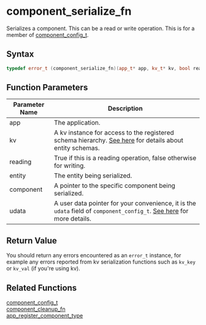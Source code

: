 # component_serialize_fn

Serializes a component. This can be a read or write operation. This is for a member of [component_config_t](https://github.com/RandyGaul/cute_framework/blob/master/doc/ecs/component_config_t.md).

## Syntax

```cpp
typedef error_t (component_serialize_fn)(app_t* app, kv_t* kv, bool reading, entity_t entity, void* component, void* udata);
```

## Function Parameters

Parameter Name | Description
--- | ---
app | The application.
kv | A kv instance for access to the registered schema hierarchy. [See here](https://github.com/RandyGaul/cute_framework/blob/master/doc/ecs/app_register_entity_type.md) for details about entity schemas.
reading | True if this is a reading operation, false otherwise for writing.
entity | The entity being serialized.
component | A pointer to the specific component being serialized.
udata | A user data pointer for your convenience, it is the `udata` field of `component_config_t`. [See here](https://github.com/RandyGaul/cute_framework/blob/master/doc/ecs/component_config_t.md) for more details.

## Return Value

You should return any errors encountered as an `error_t` instance, for example any errors reported from kv serialization functions such as `kv_key` or `kv_val` (if you're using kv).

## Related Functions

[component_config_t](https://github.com/RandyGaul/cute_framework/blob/master/doc/ecs/component_config_t.md)  
[component_cleanup_fn](https://github.com/RandyGaul/cute_framework/blob/master/doc/ecs/component_cleanup_fn.md)  
[app_register_component_type](https://github.com/RandyGaul/cute_framework/blob/master/doc/ecs/app_register_component_type.md)  
